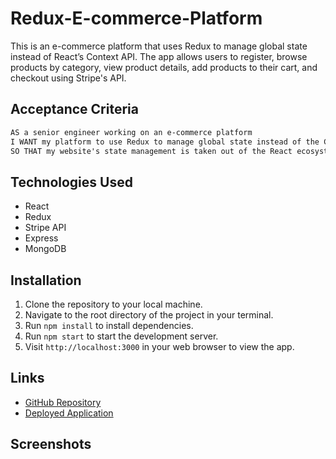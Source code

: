 # Redux-E-commerce-Platform

This is an e-commerce platform that uses Redux to manage global state instead of React’s Context API. The app allows users to register, browse products by category, view product details, add products to their cart, and checkout using Stripe's API.

## Acceptance Criteria

```md
AS a senior engineer working on an e-commerce platform
I WANT my platform to use Redux to manage global state instead of the Context API
SO THAT my website's state management is taken out of the React ecosystem
```

## Technologies Used

- React
- Redux
- Stripe API
- Express 
- MongoDB

## Installation 

1. Clone the repository to your local machine.
2. Navigate to the root directory of the project in your terminal.
3. Run `npm install` to install dependencies.
4. Run `npm start` to start the development server.
5. Visit `http://localhost:3000` in your web browser to view the app.

## Links 

- [GitHub Repository](https://github.com/kagebright/Redux-E-commerce-Platform)
- [Deployed Application](https://serene-escarpment-86897.herokuapp.com/)

## Screenshots
